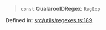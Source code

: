 > `const` **QualarooIDRegex**: `RegExp`

Defined in: [src/utils/regexes.ts:189](https://github.com/bhavjitChauhan/khan-api/blob/67d30ab4498111952301bcaddbef9a132bf75105/src/utils/regexes.ts#L189)
